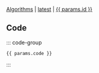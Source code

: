 <script setup lang="ts">
import { useData } from "vitepress";
import { VPButton } from "vitepress/theme";
const { params } = useData();

const playgroundUrl = new URL(import.meta.env.VITE_FEATURES_PLAYGROUND_URL);
playgroundUrl.searchParams.set("code", btoa(params.value.code ?? ""));
</script>

<a href="../">Algorithms</a> | <a href="../">latest</a> | <a href="./">{{ params.id }}</a>

<!-- @content -->

## Code

::: code-group

```py-vue [code.py]
{{ params.code }}
```

:::

<VPButton text="Run in playground" :href="playgroundUrl.href" target="_blank" />
